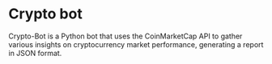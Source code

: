 # Crypto bot

Crypto-Bot is a Python bot that uses the CoinMarketCap API to gather various insights on cryptocurrency market performance, generating a report in JSON format.
